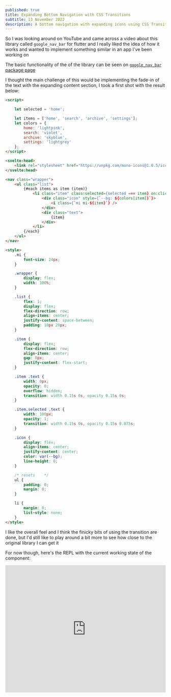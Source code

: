 ```yaml
---
published: true
title: Expanding Bottom Navigation with CSS Transitions
subtitle: 13 November 2022
description: A bottom navigation with expanding icons using CSS Transitions and Svelte
---
```


So I was looking around on YouTube and came across a video about this library called `google_nav_bar` for flutter and I really liked the idea of how it works and wanted to implement something similar in an app I've been working on

The basic functionality of the of the library can be seen on [`google_nav_bar` package page](https://pub.dev/packages/google_nav_bar)

I thought the main challenge of this would be implementing the fade-in of the text with the expanding content section, I took a first shot with the result below:

```html
<script>

	let selected = 'home';

	let items = ['home', 'search', 'archive', 'settings'];
	let colors = {
		home: 'lightpink',
		search: 'violet',
		archive: 'skyblue',
		settings: 'lightgrey'
	};
</script>

<svelte:head>
	<link rel="stylesheet" href="https://unpkg.com/mono-icons@1.0.5/iconfont/icons.css" />
</svelte:head>

<nav class="wrapper">
	<ul class="list">
		{#each items as item (item)}
			<li class="item" class:selected={selected === item} on:click={() => (selected = item)}>
				<div class="icon" style={`--bg: ${colors[item]}`}>
					<i class={`mi mi-${item}`} />
				</div>
				<div class="text">
					{item}
				</div>
			</li>
		{/each}
	</ul>
</nav>

<style>
	.mi {
		font-size: 24px;
	}

	.wrapper {
		display: flex;
		width: 100%;
	}

	.list {
		flex: 1;
		display: flex;
		flex-direction: row;
		align-items: center;
		justify-content: space-between;
		padding: 10px 20px;
	}

	.item {
		display: flex;
		flex-direction: row;
		align-items: center;
		gap: 8px;
		justify-content: flex-start;
	}

	.item .text {
		width: 0px;
		opacity: 0;
		overflow: hidden;
		transition: width 0.15s 0s, opacity 0.15s 0s;
	}

	.item.selected .text {
		width: 100px;
		opacity: 1;
		transition: width 0.15s 0s, opacity 0.15s 0.075s;
	}

	.icon {
		display: flex;
		align-items: center;
		justify-content: center;
		color: var(--bg);
		line-height: 0;
	}

	/* resets	 */
	ul {
		padding: 0;
		margin: 0;
	}

	li {
		margin: 0;
		list-style: none;
	}
</style>
```

I like the overall feel and I think the finicky bits of using the transition are done, but I'd still like to play around a bit more to see how close to the original library I can get it

For now though, here's the REPL with the current working state of the component:

<iframe height="400px" width="100%" src="https://repl.it/@nabeelvalley/ExpandingBottomNavItems?lite=true" scrolling="no" frameborder="no" allowtransparency="true" allowfullscreen="true" sandbox="allow-forms allow-pointer-lock allow-popups allow-same-origin allow-scripts allow-modals"></iframe>
